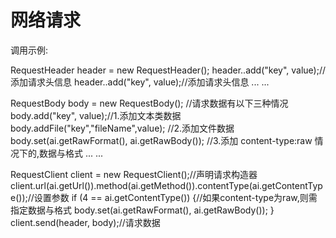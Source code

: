 # 网络请求

调用示例:

RequestHeader header = new RequestHeader();
header..add("key", value);//添加请求头信息
header..add("key", value);//添加请求头信息
... ...

RequestBody body = new RequestBody();
//请求数据有以下三种情况
body.add("key", value);//1.添加文本类数据
body.addFile("key","fileName",value); //2.添加文件数据
body.set(ai.getRawFormat(), ai.getRawBody()); //3.添加 content-type:raw 情况下的,数据与格式
... ...


RequestClient client = new RequestClient();//声明请求构造器
client.url(ai.getUrl()).method(ai.getMethod()).contentType(ai.getContentType());//设置参数
if (4 == ai.getContentType()) {//如果content-type为raw,则需指定数据与格式
	body.set(ai.getRawFormat(), ai.getRawBody());
}
client.send(header, body);//请求数据
		